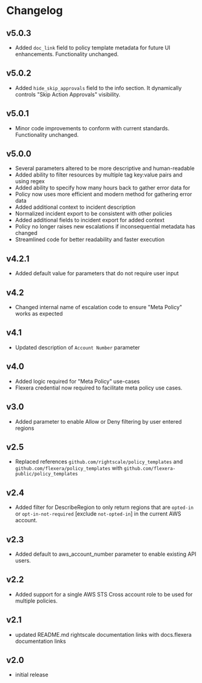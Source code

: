 # Changelog

## v5.0.3

- Added `doc_link` field to policy template metadata for future UI enhancements. Functionality unchanged.

## v5.0.2

- Added `hide_skip_approvals` field to the info section. It dynamically controls "Skip Action Approvals" visibility.

## v5.0.1

- Minor code improvements to conform with current standards. Functionality unchanged.

## v5.0.0

- Several parameters altered to be more descriptive and human-readable
- Added ability to filter resources by multiple tag key:value pairs and using regex
- Added ability to specify how many hours back to gather error data for
- Policy now uses more efficient and modern method for gathering error data
- Added additional context to incident description
- Normalized incident export to be consistent with other policies
- Added additional fields to incident export for added context
- Policy no longer raises new escalations if inconsequential metadata has changed
- Streamlined code for better readability and faster execution

## v4.2.1

- Added default value for parameters that do not require user input

## v4.2

- Changed internal name of escalation code to ensure "Meta Policy" works as expected

## v4.1

- Updated description of `Account Number` parameter

## v4.0

- Added logic required for "Meta Policy" use-cases
- Flexera credential now required to facilitate meta policy use cases.

## v3.0

- Added parameter to enable Allow or Deny filtering by user entered regions

## v2.5

- Replaced references `github.com/rightscale/policy_templates` and `github.com/flexera/policy_templates` with `github.com/flexera-public/policy_templates`

## v2.4

- Added filter for DescribeRegion to only return regions that are `opted-in` or `opt-in-not-required` [exclude `not-opted-in`] in the current AWS account.

## v2.3

- Added default to aws_account_number parameter to enable existing API users.

## v2.2

- Added support for a single AWS STS Cross account role to be used for multiple policies.

## v2.1

- updated README.md rightscale documentation links with docs.flexera documentation links

## v2.0

- initial release
